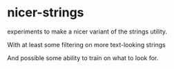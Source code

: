 # nicer-strings

experiments to make a nicer variant of the strings utility.

With at least some filtering on more text-looking strings

And possible some ability to train on what to look for.
